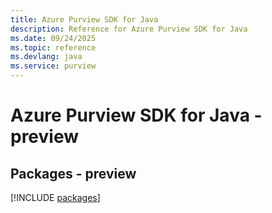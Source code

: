 ```yaml
---
title: Azure Purview SDK for Java
description: Reference for Azure Purview SDK for Java
ms.date: 09/24/2025
ms.topic: reference
ms.devlang: java
ms.service: purview
---
```

# Azure Purview SDK for Java - preview
## Packages - preview
[!INCLUDE [packages](purview-index.md)]
